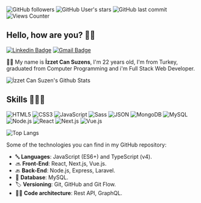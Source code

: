 <!-- Cover
<p align="center">
	<img 
		alt="cover" 
		loading="lazy"
		src="./cover.png"
		title="Jeferson Lucas" 
	>
</p>
 -->

<!-- Info repo -->

![GitHub followers](https://img.shields.io/github/followers/JefersonLucas?style=flat&color=9644F4)
![GitHub User's stars](https://img.shields.io/github/stars/JefersonLucas?style=flat&color=9644F4)
![GitHub last commit](https://img.shields.io/github/last-commit/JefersonLucas/JefersonLucas?style=flat&color=9644F4)
![Views Counter](https://komarev.com/ghpvc/?username=JefersonLucas&color=blueviolet)

## Hello, how are you? 👋🏻

<!-- Social Networks -->
<p align="left">
	<!-- Linkedin -->
	<a href="https://www.linkedin.com/in/izzet-can-suzen/" target="_black"><img alt="Linkedin Badge" src="https://img.shields.io/badge/-Jeferson%20Lucas-9644F4?&style=flat&logo=Linkedin&logoColor=white" title="Linkedin Badge" /></a>
	<!-- E-mail -->
	<a href="mailto:izzetcansuzen@gmail.com" target="_black"><img alt="Gmail Badge" src="https://img.shields.io/badge/-jeferson.luckas-9644F4?&style=flat&logo=Gmail&logoColor=white" title="Gmail Badge" /></a>
	<!-- <a href="https://jefersonlucas.github.io/portfolio" target="_black"><img alt="Portfólio" src="https://img.shields.io/badge/JefersonLucas-Portf%C3%B3lio-9644F4?style=flat&color=9644F4" title="Portfólio" /></a>-->
</p>

🧔🏻 My name is **İzzet Can Suzens**, I'm 22 years old, I'm from Turkey, graduated from Computer Programming and i'm Full Stack Web Developer.

<!-- GitHub Stats -->

<img alt="İzzet Can Suzen's Github Stats" src="https://github-readme-stats.vercel.app/api?username=izzetcansuzen&theme=midnight-purple&show_icons=true&hide_border=true" title="Jeferson Lucas GitHub Stats"/>

<!-- Skills -->

## Skills 👨🏻‍💻

<!-- Languages, libs and frameworks -->

![HTML5](https://img.shields.io/badge/-HTML-000?style=flat&logo=HTML5&logoColor=9644F4)
![CSS3](https://img.shields.io/badge/-CSS-000?style=flat&logo=CSS3&logoColor=9644F4)
![JavaScript](https://img.shields.io/badge/-JavaScript-000?fff&style=flat&logo=javascript&logoColor=9644F4)
![Sass](https://img.shields.io/badge/-Sass-000?style=flat&logo=sass&logoColor=9644F4)
![JSON](https://img.shields.io/badge/-JSON-000?style=flat&logo=json&logoColor=9644F4)
![MongoDB](https://img.shields.io/badge/-MongoDB-000?style=flat&logoColor=9644F4&logo=mongodb)
![MySQL](https://img.shields.io/badge/-MySQL-000?style=flat&logoColor=9644F4&logo=mysql)
![Node.js](https://img.shields.io/badge/-Node.js-000?style=flat&logoColor=9644F4&logo=node.js)
![React](https://img.shields.io/badge/-React-000?style=flat&logo=react&logoColor=9644F4)
![Next.js](https://img.shields.io/badge/-Next.js-000?style=flat&logo=next.js&logoColor=9644F4)
![Vue.js](https://img.shields.io/badge/Vue.js-35495E?style=for-the-badge&logo=vuedotjs&logoColor=4FC08D)

<img alt="Top Langs" src="https://github-readme-stats.vercel.app/api/top-langs/?username=izzetcansuzen&layout=compact&theme=midnight-purple&hide_border=true" title="Top Langs"/>

Some of the technologies you can find in my GitHub repository:

- 🔤 **Languages**: JavaScript (ES6+) and TypeScript (v4).
- 🔜 **Front-End**: React, Next.js, Vue.js.
- 🔙 **Back-End**: Node.js, Express, Laravel.
- 🎲 **Database**: MySQL.
- 🏷️ **Versioning**: Git, GitHub and Git Flow.
- 👷🏻 **Code architecture**: Rest API, GraphQL.

<!-- Projects

## Projects 📊

My top 3 most famous projects:🏆

- 🥇 [The Matrix Effect](https://github.com/JefersonLucas/the-matrix-effect) · The incredible rain effect of letters from the Matrix trilogy.
- 🥈 [The Sharingan Eye](https://github.com/JefersonLucas/the-sharingan-eye) · The powerful dojutsu kekkei genkai of the members of the Uchiha clan made in CSS.
- 🥉 [Snake Game 2D](https://github.com/JefersonLucas/snake-game-2D) · The famous 2D Scobra game in which your objective is to eat, get huge and accumulate many points.

You can also view all of my repositories [here](https://github.com/JefersonLucas?tab=repositories&q=&type=source&language=).
-->
